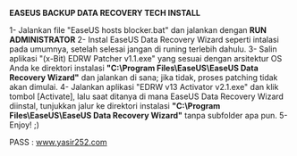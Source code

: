 **EASEUS BACKUP DATA RECOVERY TECH INSTALL**

1- Jalankan file "EaseUS hosts blocker.bat" dan jalankan dengan **RUN ADMINISTRATOR**
2- Instal EaseUS Data Recovery Wizard seperti intalasi pada umumnya, setelah selesai jangan di runing terlebih dahulu.
3- Salin aplikasi "(x-Bit) EDRW Patcher v1.1.exe" yang sesuai dengan arsitektur OS Anda ke direktori instalasi **"C:\Program Files\EaseUS\EaseUS Data Recovery Wizard"** dan jalankan di sana; jika tidak, proses patching tidak akan dimulai.
4- Jalankan aplikasi "EDRW v13 Activator v2.1.exe" dan klik tombol [Activate], lalu saat ditanya di mana EaseUS Data Recovery Wizard diinstal, tunjukkan jalur ke direktori instalasi **"C:\Program Files\EaseUS\EaseUS Data Recovery Wizard"** tanpa subfolder apa pun.
5- Enjoy! ;)

PASS : www.yasir252.com
